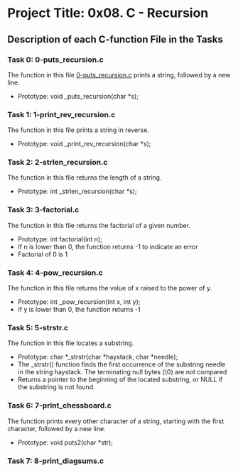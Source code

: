 # Project Title: 0x08. C - Recursion

## Description of each C-function File in the Tasks

### Task 0: 0-puts_recursion.c

The function in this file [0-puts_recursion.c]() prints a string, followed by a new line.
- Prototype: void _puts_recursion(char *s);

### Task 1: 1-print_rev_recursion.c

The function in this file prints a string in reverse.
- Prototype: void _print_rev_recursion(char *s);

### Task 2: 2-strlen_recursion.c

The function in this file returns the length of a string.
- Prototype: int _strlen_recursion(char *s);

### Task 3: 3-factorial.c

The function in this file returns the factorial of a given number.
- Prototype: int factorial(int n);
- If n is lower than 0, the function returns -1 to indicate an error
- Factorial of 0 is 1

### Task 4: 4-pow_recursion.c

The function in this file returns the value of x raised to the power of y.
- Prototype: int _pow_recursion(int x, int y);
- If y is lower than 0, the function returns -1

### Task 5: 5-strstr.c

The function in this file locates a substring.
- Prototype: char *_strstr(char *haystack, char *needle);
- The _strstr() function finds the first occurrence of the substring needle in the string haystack. The terminating null bytes (\0) are not compared
- Returns a pointer to the beginning of the located substring, or NULL if the substring is not found.

### Task 6: 7-print_chessboard.c

The function prints every other character of a string, starting with the first character, followed by a new line.
- Prototype: void puts2(char *str);

### Task 7: 8-print_diagsums.c
